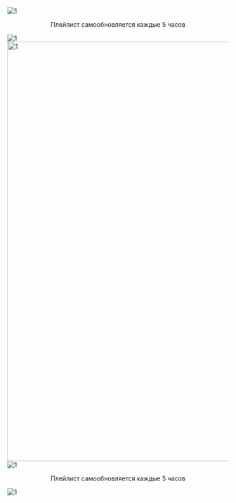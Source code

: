 ![1](https://github.com/user-attachments/assets/bed254f9-75b0-4ba6-9db6-84a2d9bdcc5b)  

<div align="center">
  Плейлист самообновляется каждые 5 часов
</div>

![1](https://github.com/user-attachments/assets/bed254f9-75b0-4ba6-9db6-84a2d9bdcc5b)  
<img width="1695" height="952" alt="1" src="https://github.com/user-attachments/assets/9648d974-2b6f-4864-99d7-b74df7cb1b13" />
![1](https://github.com/user-attachments/assets/bed254f9-75b0-4ba6-9db6-84a2d9bdcc5b)

<div align="center">
  Плейлист самообновляется каждые 5 часов
</div>

![1](https://github.com/user-attachments/assets/bed254f9-75b0-4ba6-9db6-84a2d9bdcc5b)
